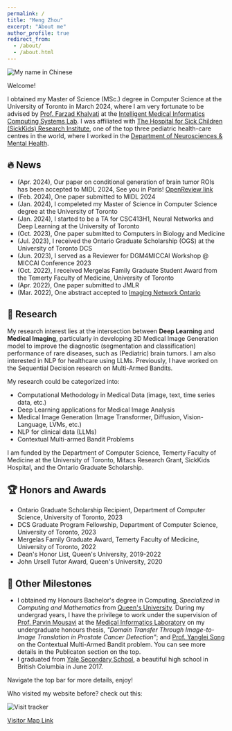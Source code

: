```yaml
---
permalink: /
title: "Meng Zhou"
excerpt: "About me"
author_profile: true
redirect_from: 
  - /about/
  - /about.html
---
```

![My name in Chinese](http://simonZhou86.github.io/images/name_chinese.png)

Welcome! 

I obtained my Master of Science (MSc.) degree in Computer Science at the University of Toronto in March 2024, where I am very fortunate to be advised by [Prof. Farzad Khalvati](https://medical-imaging.utoronto.ca/faculty/farzad-khalvati) at the [Intelligent Medical Informatics Computing Systems Lab](https://imics.ca/). I was affiliated with [The Hospital for Sick Children (SickKids) Research Institute](https://www.sickkids.ca/en/research/about-research-institute/), one of the top three pediatric health-care centres in the world, where I worked in the [Department of Neurosciences & Mental Health](https://www.sickkids.ca/en/research/research-programs/neurosciences-mental-health/).


## 🔥 News
- (Apr. 2024), Our paper on conditional generation of brain tumor ROIs has been accepted to MIDL 2024, See you in Paris! [OpenReview link](https://openreview.net/pdf?id=LLoSHPorlM)
- (Feb. 2024), One paper submitted to MIDL 2024
- (Jan. 2024), I compeleted my Master of Science in Computer Science degree at the University of Toronto
- (Jan. 2024), I started to be a TA for CSC413H1, Neural Networks and Deep Learning at the University of Toronto
- (Oct. 2023), One paper submitted to Computers in Biology and Medicine
- (Jul. 2023), I received the Ontario Graduate Scholarship (OGS) at the University of Toronto DCS
- (Jun. 2023), I served as a Reviewer for DGM4MICCAI Workshop @ MICCAI Conference 2023
- (Oct. 2022), I received Mergelas Family Graduate Student Award from the Temerty Faculty of Medicine, University of Toronto
- (Apr. 2022), One paper submitted to JMLR
- (Mar. 2022), One abstract accepted to [Imaging Network Ontario](https://www.imno.ca/)


## 📖 Research
My research interest lies at the intersection between **Deep Learning** and **Medical Imaging**, particularly in developing 3D Medical Image Generation model to improve the diagnostic (segmentation and classification) performance of rare diseases, such as (Pediatric) brain tumors. I am also interested in NLP for healthcare using LLMs. Previously, I have worked on the Sequential Decision research on Multi-Armed Bandits.

My research could be categorized into:
  - Computational Methodology in Medical Data (image, text, time series data, etc.)
  - Deep Learning applications for Medical Image Analysis
  - Medical Image Generation (Image Transformer, Diffusion, Vision-Language, LVMs, etc.)
  - NLP for clinical data (LLMs)
  - Contextual Multi-armed Bandit Problems

I am funded by the Department of Computer Science, Temerty Faculty of Medicine at the University of Toronto, Mitacs Research Grant, SickKids Hospital, and the Ontario Graduate Scholarship.

## 🏆 Honors and Awards
- Ontario Graduate Scholarship Recipient, Department of Computer Science, University of Toronto, 2023
- DCS Graduate Program Fellowship, Department of Computer Science, University of Toronto, 2023
- Mergelas Family Graduate Award, Temerty Faculty of Medicine, University of Toronto, 2022
- Dean's Honor List, Queen's University, 2019-2022
- John Ursell Tutor Award, Queen's University, 2020

## 🚩 Other Milestones
- I obtained my Honours Bachelor's degree in Computing, *Specialized in Computing and Mathematics* from [Queen's University](https://www.queensu.ca/). During my undergrad years, I have the privilege to work under the supervision of [Prof. Parvin Mousavi](https://www.cs.queensu.ca/people/Parvin/Mousavi) at the [Medical Informatics Laboratory](https://medi.cs.queensu.ca/) on my undergraduate honours thesis, *"Domain Transfer Through Image-to-Image Translation in Prostate Cancer Detection"*; and [Prof. Yanglei Song](https://sites.google.com/view/yangleisong) on the Contextual Multi-Armed Bandit problem. You can see more details in the Publicaton section on the top. 
- I graduated from [Yale Secondary School](https://yale.abbyschools.ca/), a beautiful high school in British Columbia in June 2017.


Navigate the top bar for more details, enjoy!

Who visited my website before? check out this:

![Visit tracker](https://clustrmaps.com/map_v2.png?d=J-NsD83hGHTyToBRLFxnexK8pRjz_RJvImjuuaTU6JE&cl=ffffff)

[Visitor Map Link](https://clustrmaps.com/site/1bo9o)